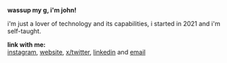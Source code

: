 **wassup my g, i'm john!**

i'm just a lover of technology and its capabilities, i started in 2021 and i'm self-taught.


**link with me:**
<br>
<a href="https://www.instagram.com/manojohnsz">instagram</a>,
<a href="http://devjohn.com.br/">website</a>,
<a href="https://twitter.com/manojohnsz">x/twitter</a>,
<a href="https://www.linkedin.com/in/joaovictorjohn/">linkedin</a> and
<a href="mailto:contato.joaovictor99@gmail.com">email</a>
